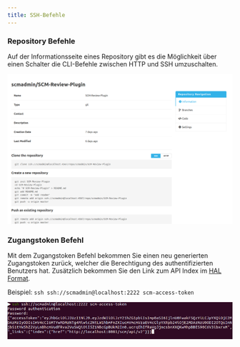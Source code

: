 ```yaml
---
title: SSH-Befehle
---
```

### Repository Befehle
Auf der Informationsseite eines Repository gibt es die Möglichkeit über einen Schalter die CLI-Befehle zwischen HTTP und SSH umzuschalten.

![SSH-Commands](assets/ssh-commands.png)

### Zugangstoken Befehl
Mit dem Zugangstoken Befehl bekommen Sie einen neu generierten Zugangstoken zurück, 
welcher die Berechtigung des authentifizierten Benutzers hat. 
Zusätzlich bekommen Sie den Link zum API Index im [HAL Format](http://stateless.co/hal_specification.html).

Beispiel: `ssh ssh://scmadmin@localhost:2222 scm-access-token`

![Access-Token-Command](assets/scm-access-token.png)
